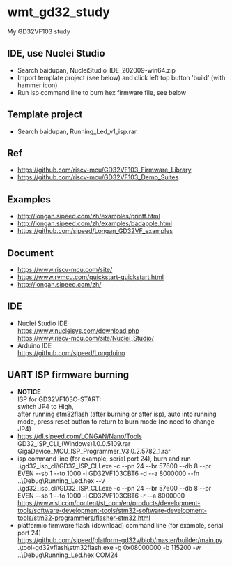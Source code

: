 # wmt_gd32_study
My GD32VF103 study

## IDE, use Nuclei Studio  
* Search baidupan, NucleiStudio_IDE_202009-win64.zip  
* Import template project (see below) and click left top button 'build' (with hammer icon)    
* Run isp command line to burn hex firmware file, see below  

## Template project  
* Search baidupan, Running_Led_v1_isp.rar  

## Ref      
* https://github.com/riscv-mcu/GD32VF103_Firmware_Library  
* https://github.com/riscv-mcu/GD32VF103_Demo_Suites  

## Examples  
* http://longan.sipeed.com/zh/examples/printf.html  
* http://longan.sipeed.com/zh/examples/badapple.html  
* https://github.com/sipeed/Longan_GD32VF_examples  

## Document  
* https://www.riscv-mcu.com/site/  
* https://www.rvmcu.com/quickstart-quickstart.html  
* http://longan.sipeed.com/zh/  

## IDE  
* Nuclei Studio IDE  
https://www.nucleisys.com/download.php  
https://www.riscv-mcu.com/site/Nuclei_Studio/  
* Arduino IDE  
https://github.com/sipeed/Longduino  

## UART ISP firmware burning  
* **NOTICE**  
ISP for GD32VF103C-START:  
switch JP4 to High,   
after running stm32flash (after burning or after isp), auto into running mode, press reset button to return to burn mode (no need to change JP4)  
* https://dl.sipeed.com/LONGAN/Nano/Tools  
GD32_ISP_CLI_(Windows)1.0.0.5109.rar  
GigaDevice_MCU_ISP_Programmer_V3.0.2.5782_1.rar  
* isp command line (for example, serial port 24), burn and run      
.\gd32_isp_cli\GD32_ISP_CLI.exe -c --pn 24 --br 57600 --db 8 --pr EVEN --sb 1 --to 1000 -i GD32VF103CBT6 -d --a 8000000 --fn ..\Debug\Running_Led.hex --v  
.\gd32_isp_cli\GD32_ISP_CLI.exe -c --pn 24 --br 57600 --db 8 --pr EVEN --sb 1 --to 1000 -i GD32VF103CBT6 -r --a 8000000  
https://www.st.com/content/st_com/en/products/development-tools/software-development-tools/stm32-software-development-tools/stm32-programmers/flasher-stm32.html  
* platformio firmware flash (download) command line (for example, serial port 24)      
https://github.com/sipeed/platform-gd32v/blob/master/builder/main.py  
.\tool-gd32vflash\stm32flash.exe -g 0x08000000 -b 115200 -w ..\Debug\Running_Led.hex COM24  
